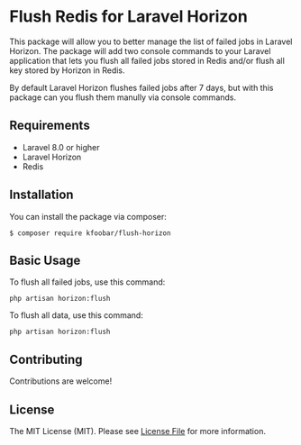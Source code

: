 # Flush Redis for Laravel Horizon

This package will allow you to better manage the list of failed jobs in Laravel Horizon. 
The package will add two console commands to your Laravel application that lets you flush all failed jobs stored in Redis and/or flush all key stored by Horizon in Redis.

By default Laravel Horizon flushes failed jobs after 7 days, but with this package can you flush them manully via console commands.

## Requirements
- Laravel 8.0 or higher
- Laravel Horizon
- Redis

## Installation

You can install the package via composer:

```
$ composer require kfoobar/flush-horizon
```

## Basic Usage

To flush all failed jobs, use this command:
```
php artisan horizon:flush
```

To flush all data, use this command:
```
php artisan horizon:flush
```

## Contributing

Contributions are welcome!

## License

The MIT License (MIT). Please see [License File](LICENSE) for more information.
